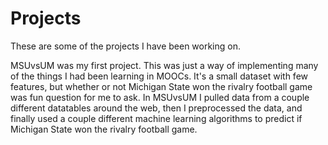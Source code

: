 # Projects

These are some of the projects I have been working on. 

MSUvsUM was my first project. This was just a way of implementing many of the things I had been learning in MOOCs. It's a small dataset with few features, but whether or not Michigan State won the rivalry football game was fun question for me to ask. In MSUvsUM I pulled data from a couple different datatables around the web, then I preprocessed the data, and finally used a couple different machine learning algorithms to predict if Michigan State won the rivalry football game.
